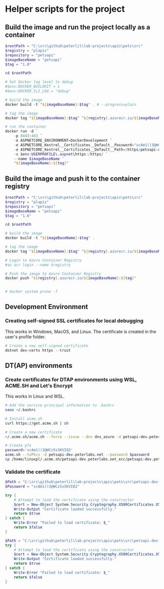 ﻿# Helper scripts for the project

## Build the image and run the project locally as a container

```powershell
$rootPath = "C:\src\github\peterlil\lab-projects\apis\pets\src"
$registry = "plapis"
$repository = "petsapi"
$imageBaseName = "petsapi"
$tag = "1.0"

cd $rootPath

# Set Docker log level to debug
#$env:DOCKER_BUILDKIT = 1
#$env:DOCKER_CLI_LOG = "debug"

# build the image
docker build -t "${imageBaseName}:$tag" . # --progress=plain

# tag the image
docker tag "${imageBaseName}:$tag" "${registry}.azurecr.io/${imageBaseName}:${tag}"

# run the container
docker run -d `
    -p 8443:443 `
    -e ASPNETCORE_ENVIRONMENT=DockerDevelopment `
    -e ASPNETCORE_Kestrel__Certificates__Default__Password="scAm1()3@WCz5sSKVI82" `
    -e ASPNETCORE_Kestrel__Certificates__Default__Path=/https/petsapi-dev.peterlabs.net.pfx `
    -v $env:USERPROFILE\.aspnet\https:/https/ `
    --name $imageBaseName `
    "${imageBaseName}:${tag}"


```

## Build the image and push it to the container registry

```powershell
$rootPath = "C:\src\github\peterlil\lab-projects\apis\pets\src"
$registry = "plapis"
$repository = "petsapi"
$imageBaseName = "petsapi"
$tag = "1.6"

cd $rootPath

# build the image
docker build -t "${imageBaseName}:$tag" .

# tag the image
docker tag "${imageBaseName}:$tag" "${registry}.azurecr.io/${imageBaseName}:${tag}"

# Login to Azure Container Registry
#az acr login --name $registry

# Push the image to Azure Container Registry
docker push "${registry}.azurecr.io/${imageBaseName}:${tag}"

   
# docker system prune -f
```

## Development Environment

### Creating self-signed SSL certificates for local debugging

This works in Windows, MacOS, and Linux. The certificate is created in the user's profile folder.
```powershell
# Create a new self-signed certificate
dotnet dev-certs https --trust
```

## DT(AP) environments

### Create certificates for DTAP environments using WSL, ACME.SH and Let's Encrypt

This works in Linux and WSL.
```bash
# Add the service principal information to .bashrc
nano ~/.bashrc

# Install acme.sh
curl https://get.acme.sh | sh

# Create a new certificate
~/.acme.sh/acme.sh --force --issue --dns dns_azure -d petsapi-dev.peterlabs.net

# Create pfx
password='scAm1()3@WCz5sSKVI82'
acme.sh --toPkcs -d petsapi-dev.peterlabs.net --password $password
cp /home/linuxpl/.acme.sh/petsapi-dev.peterlabs.net_ecc/petsapi-dev.peterlabs.net.pfx /mnt/c/src/github/peterlil/lab-projects/apis/pets/src
```

### Validate the certificate
```powershell
$Path = "C:\src\github\peterlil\lab-projects\apis\pets\src\petsapi-dev.peterlabs.net.pfx"
$Password = "scAm1()3@WCz5sSKVI82"

try {
    # Attempt to load the certificate using the constructor
    $cert = New-Object System.Security.Cryptography.X509Certificates.X509Certificate2($Path, $Password)
    Write-Output "Certificate loaded successfully."
    return $true
} catch {
    Write-Error "Failed to load certificate: $_"
    return $false
}

$Path = "C:\src\github\peterlil\lab-projects\apis\pets\src\petsapi-dev.peterlabs.net-easy.pfx"
try {
    # Attempt to load the certificate using the constructor
    $cert = New-Object System.Security.Cryptography.X509Certificates.X509Certificate2($Path, "mysimplepwd")
    Write-Output "Certificate loaded successfully."
    return $true
} catch {
    Write-Error "Failed to load certificate: $_"
    return $false
}
```
